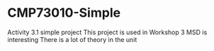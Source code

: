 # CMP73010-Simple
Activity 3.1 simple project
This project is used in Workshop 3
MSD is interesting
There is a lot of theory in the unit
